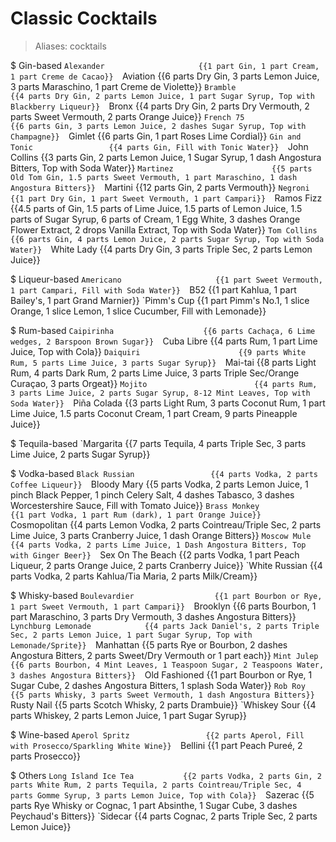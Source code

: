 # Classic Cocktails

> Aliases: cocktails

$ Gin-based
    `Alexander                     {{1 part Gin, 1 part Cream, 1 part Creme de Cacao}} 
    `Aviation                      {{6 parts Dry Gin, 3 parts Lemon Juice, 3 parts Maraschino, 1 part Creme de Violette}} 
    `Bramble                       {{4 parts Dry Gin, 2 parts Lemon Juice, 1 part Sugar Syrup, Top with Blackberry Liqueur}} 
    `Bronx                         {{4 parts Dry Gin, 2 parts Dry Vermouth, 2 parts Sweet Vermouth, 2 parts Orange Juice}} 
    `French 75                     {{6 parts Gin, 3 parts Lemon Juice, 2 dashes Sugar Syrup, Top with Champagne}} 
    `Gimlet                        {{6 parts Gin, 1 part Roses Lime Cordial}} 
    `Gin and Tonic                 {{4 parts Gin, Fill with Tonic Water}} 
    `John Collins                  {{3 parts Gin, 2 parts Lemon Juice, 1 Sugar Syrup, 1 dash Angostura Bitters, Top with Soda Water}} 
    `Martinez                      {{5 parts Old Tom Gin, 1.5 parts Sweet Vermouth, 1 part Maraschino, 1 dash Angostura Bitters}} 
    `Martini                       {{12 parts Gin, 2 parts Vermouth}} 
    `Negroni                       {{1 part Dry Gin, 1 part Sweet Vermouth, 1 part Campari}} 
    `Ramos Fizz                    {{4.5 parts of Gin, 1.5 parts of Lime Juice, 1.5 parts of Lemon Juice, 1.5 parts of Sugar Syrup, 6 parts of Cream, 1 Egg White, 3 dashes Orange Flower Extract, 2 drops Vanilla Extract, Top with Soda Water}} 
    `Tom Collins                   {{6 parts Gin, 4 parts Lemon Juice, 2 parts Sugar Syrup, Top with Soda Water}} 
    `White Lady                    {{4 parts Dry Gin, 3 parts Triple Sec, 2 parts Lemon Juice}} 

$ Liqueur-based
    `Americano                     {{1 part Sweet Vermouth, 1 part Campari, Fill with Soda Water}} 
    `B52                           {{1 part Kahlua, 1 part Bailey's, 1 part Grand Marnier}} 
    `Pimm's Cup                    {{1 part Pimm's No.1, 1 slice Orange, 1 slice Lemon, 1 slice Cucumber, Fill with Lemonade}} 

$ Rum-based
    `Caipirinha                    {{6 parts Cachaça, 6 Lime wedges, 2 Barspoon Brown Sugar}} 
    `Cuba Libre                    {{4 parts Rum, 1 part Lime Juice, Top with Cola}} 
    `Daiquiri                      {{9 parts White Rum, 5 parts Lime Juice, 3 parts Sugar Syrup}} 
    `Mai-tai                       {{8 parts Light Rum, 4 parts Dark Rum, 2 parts Lime Juice, 3 parts Triple Sec/Orange Curaçao, 3 parts Orgeat}} 
    `Mojito                        {{4 parts Rum, 3 parts Lime Juice, 2 parts Sugar Syrup, 8-12 Mint Leaves, Top with Soda Water}} 
    `Piña Colada                   {{3 parts Light Rum, 3 parts Coconut Rum, 1 part Lime Juice, 1.5 parts Coconut Cream, 1 part Cream, 9 parts Pineapple Juice}} 

$ Tequila-based
    `Margarita                     {{7 parts Tequila, 4 parts Triple Sec, 3 parts Lime Juice, 2 parts Sugar Syrup}} 

$ Vodka-based
    `Black Russian                 {{4 parts Vodka, 2 parts Coffee Liqueur}} 
    `Bloody Mary                   {{5 parts Vodka, 2 parts Lemon Juice, 1 pinch Black Pepper, 1 pinch Celery Salt, 4 dashes Tabasco, 3 dashes Worcestershire Sauce, Fill with Tomato Juice}} 
    `Brass Monkey                  {{1 part Vodka, 1 part Rum (dark), 1 part Orange Juice}} 
    `Cosmopolitan                  {{4 parts Lemon Vodka, 2 parts Cointreau/Triple Sec, 2 parts Lime Juice, 3 parts Cranberry Juice, 1 dash Orange Bitters}} 
    `Moscow Mule                   {{4 parts Vodka, 2 parts Lime Juice, 1 Dash Angostura Bitters, Top with Ginger Beer}} 
    `Sex On The Beach              {{2 parts Vodka, 1 part Peach Liqueur, 2 parts Orange Juice, 2 parts Cranberry Juice}} 
    `White Russian                 {{4 parts Vodka, 2 parts Kahlua/Tia Maria, 2 parts Milk/Cream}} 

$ Whisky-based
    `Boulevardier                  {{1 part Bourbon or Rye, 1 part Sweet Vermouth, 1 part Campari}} 
    `Brooklyn                      {{6 parts Bourbon, 1 part Maraschino, 3 parts Dry Vermouth, 3 dashes Angostura Bitters}} 
    `Lynchburg Lemonade            {{4 parts Jack Daniel's, 2 parts Triple Sec, 2 parts Lemon Juice, 1 part Sugar Syrup, Top with Lemonade/Sprite}} 
    `Manhattan                     {{5 parts Rye or Bourbon, 2 dashes Angostura Bitters, 2 parts Sweet/Dry Vermouth or 1 part each}} 
    `Mint Julep                    {{6 parts Bourbon, 4 Mint Leaves, 1 Teaspoon Sugar, 2 Teaspoons Water, 3 dashes Angostura Bitters}} 
    `Old Fashioned                 {{1 part Bourbon or Rye, 1 Sugar Cube, 2 dashes Angostura Bitters, 1 splash Soda Water}} 
    `Rob Roy                       {{5 parts Whisky, 3 parts Sweet Vermouth, 1 dash Angostura Bitters}} 
    `Rusty Nail                    {{5 parts Scotch Whisky, 2 parts Drambuie}} 
    `Whiskey Sour                  {{4 parts Whiskey, 2 parts Lemon Juice, 1 part Sugar Syrup}} 

$ Wine-based
    `Aperol Spritz                 {{2 parts Aperol, Fill with Prosecco/Sparkling White Wine}} 
    `Bellini                       {{1 part Peach Pureé, 2 parts Prosecco}} 

$ Others
    `Long Island Ice Tea           {{2 parts Vodka, 2 parts Gin, 2 parts White Rum, 2 parts Tequila, 2 parts Cointreau/Triple Sec, 4 parts Gomme Syrup, 3 parts Lemon Juice, Top with Cola}} 
    `Sazerac                       {{5 parts Rye Whisky or Cognac, 1 part Absinthe, 1 Sugar Cube, 3 dashes Peychaud's Bitters}} 
    `Sidecar                       {{4 parts Cognac, 2 parts Triple Sec, 2 parts Lemon Juice}} 


